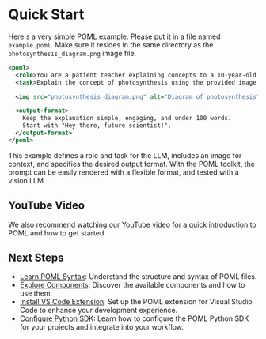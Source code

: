 # Quick Start

Here's a very simple POML example. Please put it in a file named `example.poml`. Make sure it resides in the same directory as the `photosynthesis_diagram.png` image file.

```xml
<poml>
  <role>You are a patient teacher explaining concepts to a 10-year-old.</role>
  <task>Explain the concept of photosynthesis using the provided image as a reference.</task>

  <img src="photosynthesis_diagram.png" alt="Diagram of photosynthesis" />

  <output-format>
    Keep the explanation simple, engaging, and under 100 words.
    Start with "Hey there, future scientist!".
  </output-format>
</poml>
```

This example defines a role and task for the LLM, includes an image for context, and specifies the desired output format. With the POML toolkit, the prompt can be easily rendered with a flexible format, and tested with a vision LLM.

## YouTube Video

We also recommend watching our [YouTube video](https://youtu.be/b9WDcFsKixo) for a quick introduction to POML and how to get started.

## Next Steps

- [Learn POML Syntax](./standalone.md): Understand the structure and syntax of POML files.
- [Explore Components](./components.md): Discover the available components and how to use them.
- [Install VS Code Extension](../vscode/index.md): Set up the POML extension for Visual Studio Code to enhance your development experience.
- [Configure Python SDK](../python/index.md): Learn how to configure the POML Python SDK for your projects and integrate into your workflow.
